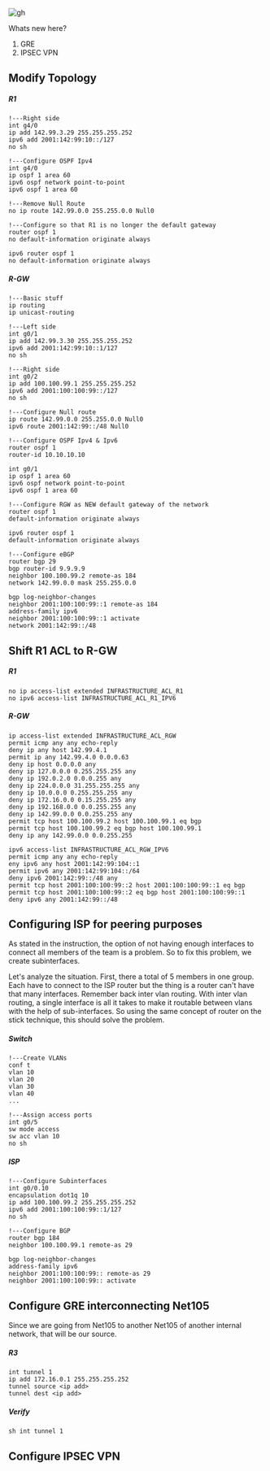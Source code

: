 ![gh](https://raw.githubusercontent.com/ndriannazriel04/Advanced-Network-Tech/main/obsidian/images1735486196000f40c98.png)

Whats new here?
1. GRE
2. IPSEC VPN

## Modify Topology

##### R1
```
!---Right side
int g4/0
ip add 142.99.3.29 255.255.255.252
ipv6 add 2001:142:99:10::/127
no sh

!---Configure OSPF Ipv4
int g4/0
ip ospf 1 area 60
ipv6 ospf network point-to-point
ipv6 ospf 1 area 60

!---Remove Null Route
no ip route 142.99.0.0 255.255.0.0 Null0

!---Configure so that R1 is no longer the default gateway
router ospf 1
no default-information originate always

ipv6 router ospf 1 
no default-information originate always
```

##### R-GW
```
!---Basic stuff
ip routing
ip unicast-routing

!---Left side
int g0/1
ip add 142.99.3.30 255.255.255.252
ipv6 add 2001:142:99:10::1/127
no sh

!---Right side
int g0/2
ip add 100.100.99.1 255.255.255.252
ipv6 add 2001:100:100:99::/127
no sh

!---Configure Null route
ip route 142.99.0.0 255.255.0.0 Null0
ipv6 route 2001:142:99::/48 Null0

!---Configure OSPF Ipv4 & Ipv6
router ospf 1 
router-id 10.10.10.10

int g0/1
ip ospf 1 area 60
ipv6 ospf network point-to-point
ipv6 ospf 1 area 60

!---Configure RGW as NEW default gateway of the network
router ospf 1
default-information originate always

ipv6 router ospf 1
default-information originate always

!---Configure eBGP
router bgp 29
bgp router-id 9.9.9.9
neighbor 100.100.99.2 remote-as 184
network 142.99.0.0 mask 255.255.0.0

bgp log-neighbor-changes
neighbor 2001:100:100:99::1 remote-as 184
address-family ipv6
neighbor 2001:100:100:99::1 activate
network 2001:142:99::/48
```

## Shift R1 ACL to R-GW

##### R1
```
no ip access-list extended INFRASTRUCTURE_ACL_R1
no ipv6 access-list INFRASTRUCTURE_ACL_R1_IPV6
```

##### R-GW
```
ip access-list extended INFRASTRUCTURE_ACL_RGW
permit icmp any any echo-reply
deny ip any host 142.99.4.1
permit ip any 142.99.4.0 0.0.0.63
deny ip host 0.0.0.0 any
deny ip 127.0.0.0 0.255.255.255 any
deny ip 192.0.2.0 0.0.0.255 any
deny ip 224.0.0.0 31.255.255.255 any
deny ip 10.0.0.0 0.255.255.255 any
deny ip 172.16.0.0 0.15.255.255 any
deny ip 192.168.0.0 0.0.255.255 any
deny ip 142.99.0.0 0.0.255.255 any
permit tcp host 100.100.99.2 host 100.100.99.1 eq bgp
permit tcp host 100.100.99.2 eq bgp host 100.100.99.1
deny ip any 142.99.0.0 0.0.255.255

ipv6 access-list INFRASTRUCTURE_ACL_RGW_IPV6
permit icmp any any echo-reply
eny ipv6 any host 2001:142:99:104::1
permit ipv6 any 2001:142:99:104::/64
deny ipv6 2001:142:99::/48 any
permit tcp host 2001:100:100:99::2 host 2001:100:100:99::1 eq bgp
permit tcp host 2001:100:100:99::2 eq bgp host 2001:100:100:99::1
deny ipv6 any 2001:142:99::/48
```

## Configuring ISP for peering purposes

As stated in the instruction, the option of not having enough interfaces to connect all members of the team is a problem. So to fix this problem, we create subinterfaces.

Let's analyze the situation. First, there a total of 5 members in one group. Each have to connect to the ISP router but the thing is a router can't have that many interfaces. Remember back inter vlan routing. With inter vlan routing, a single interface is all it takes to make it routable between vlans with the help of sub-interfaces. So using the same concept of router on the stick technique, this should solve the problem.

##### Switch
```
!---Create VLANs
conf t
vlan 10
vlan 20
vlan 30
vlan 40
...

!---Assign access ports
int g0/5
sw mode access 
sw acc vlan 10
no sh

```
##### ISP
```
!---Configure Subinterfaces
int g0/0.10
encapsulation dot1q 10
ip add 100.100.99.2 255.255.255.252
ipv6 add 2001:100:100:99::1/127
no sh

!---Configure BGP
router bgp 184
neighbor 100.100.99.1 remote-as 29

bgp log-neighbor-changes
address-family ipv6
neighbor 2001:100:100:99:: remote-as 29
neighbor 2001:100:100:99:: activate
```

## Configure GRE interconnecting Net105

Since we are going from Net105 to another Net105 of another internal network, that will be our source.

##### R3
```
int tunnel 1
ip add 172.16.0.1 255.255.255.252
tunnel source <ip add>
tunnel dest <ip add>
```

##### Verify
```
sh int tunnel 1
```


## Configure IPSEC VPN
